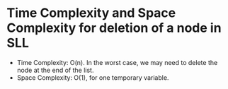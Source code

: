 # Time Complexity and Space Complexity for deletion of a node in SLL
- Time Complexity: O(n). In the worst case, we may need to delete the node at the end of the list.
- Space Complexity: O(1), for one temporary variable.